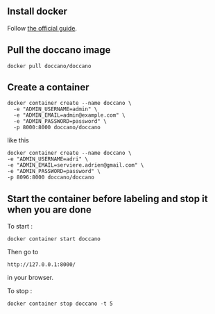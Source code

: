 ## Install docker

Follow [the official guide](https://docs.docker.com/engine/install/).




## Pull the doccano image

```
docker pull doccano/doccano
```




## Create a container

```
docker container create --name doccano \
  -e "ADMIN_USERNAME=admin" \
  -e "ADMIN_EMAIL=admin@example.com" \
  -e "ADMIN_PASSWORD=password" \
  -p 8000:8000 doccano/doccano
```

like this   
```
docker container create --name doccano \
-e "ADMIN_USERNAME=adri" \
-e "ADMIN_EMAIL=serviere.adrien@gmail.com" \
-e "ADMIN_PASSWORD=password" \
-p 8096:8000 doccano/doccano 
```




## Start the container before labeling and stop it when you are done

To start :   
```
docker container start doccano
```

Then go to  
```
http://127.0.0.1:8000/
```
in your browser.   

To stop :   
```
docker container stop doccano -t 5
```
